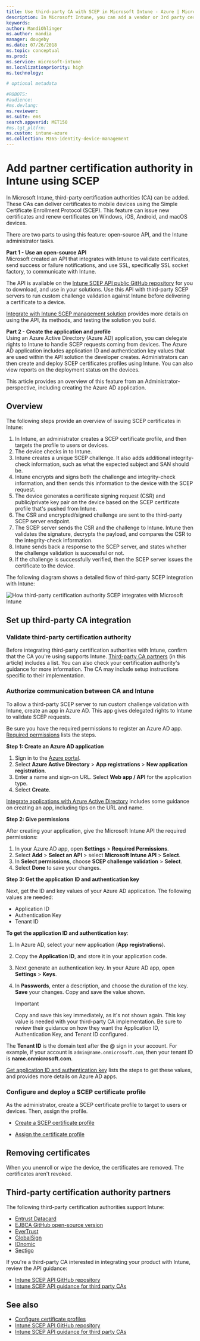 ```yaml
---
title: Use third-party CA with SCEP in Microsoft Intune - Azure | Microsoft Docs
description: In Microsoft Intune, you can add a vendor or 3rd party certificate authority (CA) to issue certificates to mobile devices using the SCEP protocol. In this overview, an Azure Active Directory (Azure AD) application gives Microsoft Intune permissions to validate certificates. Then, use the application ID, authentication key, and tenant ID of the AAD application in the setup of your SCEP server to issue certificates. 
keywords:
author: MandiOhlinger
ms.author: mandia
manager: dougeby
ms.date: 07/26/2018
ms.topic: conceptual
ms.prod:
ms.service: microsoft-intune
ms.localizationpriority: high
ms.technology:

# optional metadata

#ROBOTS:
#audience:
#ms.devlang:
ms.reviewer: 
ms.suite: ems
search.appverid: MET150
#ms.tgt_pltfrm:
ms.custom: intune-azure
ms.collection: M365-identity-device-management
---
```


# Add partner certification authority in Intune using SCEP

In Microsoft Intune, third-party certification authorities (CA) can be added. These CAs can deliver certificates to mobile devices using the Simple Certificate Enrollment Protocol (SCEP). This feature can issue new certificates and renew certificates on Windows, iOS, Android, and macOS devices.

There are two parts to using this feature: open-source API, and the Intune administrator tasks.

**Part 1 - Use an open-source API**  
Microsoft created an API that integrates with Intune to validate certificates, send success or failure notifications, and use SSL, specifically SSL socket factory, to communicate with Intune.

The API is available on the [Intune SCEP API public GitHub repository](http://github.com/Microsoft/Intune-Resource-Access/tree/develop/src/CsrValidation) for you to download, and use in your solutions. Use this API with third-party SCEP servers to run custom challenge validation against Intune before delivering a certificate to a device.

[Integrate with Intune SCEP management solution](scep-libraries-apis.md) provides more details on using the API, its methods, and testing the solution you build.

**Part 2 - Create the application and profile**  
Using an Azure Active Directory (Azure AD) application, you can delegate rights to Intune to handle SCEP requests coming from devices. The Azure AD application includes application ID and authentication key values that are used within the API solution the developer creates. Administrators can then create and deploy SCEP certificates profiles using Intune. You can also view reports on the deployment status on the devices.

This article provides an overview of this feature from an Administrator-perspective, including creating the Azure AD application.

## Overview

The following steps provide an overview of issuing SCEP certificates in Intune:

1. In Intune, an administrator creates a SCEP certificate profile, and then targets the profile to users or devices.
2. The device checks in to Intune.
3. Intune creates a unique SCEP challenge. It also adds additional integrity-check information, such as what the expected subject and SAN should be.
4. Intune encrypts and signs both the challenge and integrity-check information, and then sends this information to the device with the SCEP request.
5. The device generates a certificate signing request (CSR) and public/private key pair on the device based on the SCEP certificate profile that's pushed from Intune.
6. The CSR and encrypted/signed challenge are sent to the third-party SCEP server endpoint.
7. The SCEP server sends the CSR and the challenge to Intune. Intune then validates the signature, decrypts the payload, and compares the CSR to the integrity-check information.
8. Intune sends back a response to the SCEP server, and states whether the challenge validation is successful or not.  
9. If the challenge is successfully verified, then the SCEP server issues the certificate to the device.

The following diagram shows a detailed flow of third-party SCEP integration with Intune:

![How third-party certification authority SCEP integrates with Microsoft Intune](./media/scep-certificate-vendor-integration.png)

## Set up third-party CA integration

### Validate third-party certification authority

Before integrating third-party certification authorities with Intune, confirm that the CA you're using supports Intune. [Third-party CA partners](#third-party-certification-authority-partners) (in this article) includes a list. You can also check your certification authority's guidance for more information. The CA may include setup instructions specific to their implementation.

### Authorize communication between CA and Intune

To allow a third-party SCEP server to run custom challenge validation with Intune, create an app in Azure AD. This app gives delegated rights to Intune to validate SCEP requests.

Be sure you have the required permissions to register an Azure AD app. [Required permissions](https://docs.microsoft.com/azure/azure-resource-manager/resource-group-create-service-principal-portal#required-permissions) lists the steps.

**Step 1: Create an Azure AD application**

1. Sign in to the [Azure portal](https://portal.azure.com).
2. Select **Azure Active Directory** > **App registrations** > **New application registration**.
3. Enter a name and sign-on URL. Select **Web app / API** for the application type.
4. Select **Create**.

[Integrate applications with Azure Active Directory](https://docs.microsoft.com/azure/active-directory/develop/active-directory-integrating-applications) includes some guidance on creating an app, including tips on the URL and name.

**Step 2: Give permissions**

After creating your application, give the Microsoft Intune API the required permissions:

1. In your Azure AD app, open **Settings** > **Required Permissions**.  
2. Select **Add** > **Select an API** > select **Microsoft Intune API** > **Select**.
3. In **Select permissions**, choose **SCEP challenge validation** > **Select**.
4. Select **Done** to save your changes.

**Step 3: Get the application ID and authentication key**

Next, get the ID and key values of your Azure AD application. The following values are needed:

- Application ID
- Authentication Key
- Tenant ID

**To get the application ID and authentication key**:

1. In Azure AD, select your new application (**App registrations**).
2. Copy the **Application ID**, and store it in your application code.
3. Next generate an authentication key. In your Azure AD app, open **Settings** > **Keys**.
4. In **Passwords**, enter a description, and choose the duration of the key. **Save** your changes. Copy and save the value shown.

    > [!IMPORTANT]
    > Copy and save this key immediately, as it's not shown again. This key value is needed with your third-party CA implementation. Be sure to review their guidance on how they want the Application ID, Authentication Key, and Tenant ID configured.

The **Tenant ID** is the domain text after the @ sign in your account. For example, if your account is `admin@name.onmicrosoft.com`, then your tenant ID is **name.onmicrosoft.com**.

[Get application ID and authentication key](https://docs.microsoft.com/azure/azure-resource-manager/resource-group-create-service-principal-portal#get-application-id-and-authentication-key) lists the steps to get these values, and provides more details on Azure AD apps.

### Configure and deploy a SCEP certificate profile
As the administrator, create a SCEP certificate profile to target to users or devices. Then, assign the profile.

- [Create a SCEP certificate profile](certificates-profile-scep.md#create-a-scep-certificate-profile)

- [Assign the certificate profile](certificates-profile-scep.md#assign-the-certificate-profile)

## Removing certificates

When you unenroll or wipe the device, the certificates are removed. The certificates aren't revoked.

## Third-party certification authority partners
The following third-party certification authorities support Intune:

- [Entrust Datacard](http://www.entrustdatacard.com/resource-center/documents/documentation)
- [EJBCA GitHub open-source version](https://github.com/agerbergt/intune-ejbca-connector)
- [EverTrust](https://evertrust.fr/en/products/)
- [GlobalSign](https://downloads.globalsign.com/acton/attachment/2674/f-6903f60b-9111-432d-b283-77823cc65500/1/-/-/-/-/globalsign-aeg-microsoft-intune-integration-guide.pdf)
- [IDnomic](https://www.idnomic.com/)
- [Sectigo](https://sectigo.com/products)

If you're a third-party CA interested in integrating your product with Intune, review the API guidance:

- [Intune SCEP API GitHub repository](http://github.com/Microsoft/Intune-Resource-Access/tree/develop/src/CsrValidation)
- [Intune SCEP API guidance for third party CAs](scep-libraries-apis.md)

## See also

- [Configure certificate profiles](certificates-scep-configure.md)
- [Intune SCEP API GitHub repository](http://github.com/Microsoft/Intune-Resource-Access/tree/develop/src/CsrValidation)
- [Intune SCEP API guidance for third party CAs](scep-libraries-apis.md)
